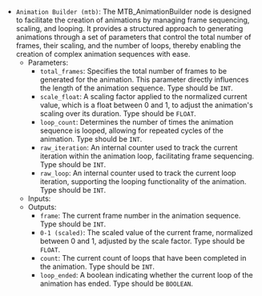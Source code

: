 - `Animation Builder (mtb)`: The MTB_AnimationBuilder node is designed to facilitate the creation of animations by managing frame sequencing, scaling, and looping. It provides a structured approach to generating animations through a set of parameters that control the total number of frames, their scaling, and the number of loops, thereby enabling the creation of complex animation sequences with ease.
    - Parameters:
        - `total_frames`: Specifies the total number of frames to be generated for the animation. This parameter directly influences the length of the animation sequence. Type should be `INT`.
        - `scale_float`: A scaling factor applied to the normalized current value, which is a float between 0 and 1, to adjust the animation's scaling over its duration. Type should be `FLOAT`.
        - `loop_count`: Determines the number of times the animation sequence is looped, allowing for repeated cycles of the animation. Type should be `INT`.
        - `raw_iteration`: An internal counter used to track the current iteration within the animation loop, facilitating frame sequencing. Type should be `INT`.
        - `raw_loop`: An internal counter used to track the current loop iteration, supporting the looping functionality of the animation. Type should be `INT`.
    - Inputs:
    - Outputs:
        - `frame`: The current frame number in the animation sequence. Type should be `INT`.
        - `0-1 (scaled)`: The scaled value of the current frame, normalized between 0 and 1, adjusted by the scale factor. Type should be `FLOAT`.
        - `count`: The current count of loops that have been completed in the animation. Type should be `INT`.
        - `loop_ended`: A boolean indicating whether the current loop of the animation has ended. Type should be `BOOLEAN`.
